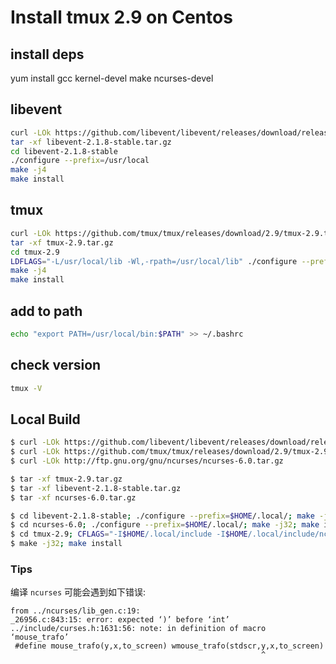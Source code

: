# Install tmux 2.9 on Centos

## install deps
yum install gcc kernel-devel make ncurses-devel

## libevent

``` sh
curl -LOk https://github.com/libevent/libevent/releases/download/release-2.1.8-stable/libevent-2.1.8-stable.tar.gz
tar -xf libevent-2.1.8-stable.tar.gz
cd libevent-2.1.8-stable
./configure --prefix=/usr/local
make -j4
make install
```

## tmux

``` sh
curl -LOk https://github.com/tmux/tmux/releases/download/2.9/tmux-2.9.tar.gz
tar -xf tmux-2.9.tar.gz
cd tmux-2.9
LDFLAGS="-L/usr/local/lib -Wl,-rpath=/usr/local/lib" ./configure --prefix=/usr/local
make -j4
make install
```

## add to path

``` sh
echo "export PATH=/usr/local/bin:$PATH" >> ~/.bashrc
```

## check version

``` sh
tmux -V
```

## Local Build

``` bash
$ curl -LOk https://github.com/libevent/libevent/releases/download/release-2.1.8-stable/libevent-2.1.8-stable.tar.gz
$ curl -LOk https://github.com/tmux/tmux/releases/download/2.9/tmux-2.9.tar.gz
$ curl -LOk http://ftp.gnu.org/gnu/ncurses/ncurses-6.0.tar.gz

$ tar -xf tmux-2.9.tar.gz
$ tar -xf libevent-2.1.8-stable.tar.gz
$ tar -xf ncurses-6.0.tar.gz

$ cd libevent-2.1.8-stable; ./configure --prefix=$HOME/.local/; make -j32; make install; cd -
$ cd ncurses-6.0; ./configure --prefix=$HOME/.local/; make -j32; make install; cd -
$ cd tmux-2.9; CFLAGS="-I$HOME/.local/include -I$HOME/.local/include/ncurses " LDFLAGS="-L$HOME/.local/lib" ./configure --prefix=$HOME/.local
$ make -j32; make install
```

### Tips

编译 `ncurses` 可能会遇到如下错误:

``` 
from ../ncurses/lib_gen.c:19:
_26956.c:843:15: error: expected ‘)’ before ‘int’
../include/curses.h:1631:56: note: in definition of macro ‘mouse_trafo’
 #define mouse_trafo(y,x,to_screen) wmouse_trafo(stdscr,y,x,to_screen)
                                                        ^
```
